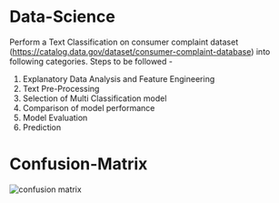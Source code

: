 # Data-Science
Perform a Text Classification on consumer complaint dataset (https://catalog.data.gov/dataset/consumer-complaint-database) into following categories.
Steps to be followed -
1. Explanatory Data Analysis and Feature Engineering
2. Text Pre-Processing
3. Selection of Multi Classification model
4. Comparison of model performance
5. Model Evaluation
6. Prediction
# Confusion-Matrix
![confusion matrix](https://github.com/Kamalapuramjahnavi/Data--Science/assets/89464329/0087e70c-2b04-43ef-b6c0-2968b60a7e8d)
